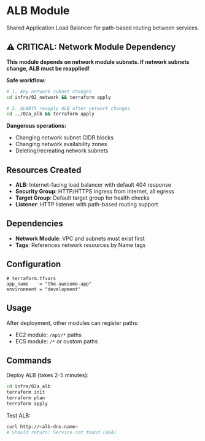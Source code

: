 # ALB Module

Shared Application Load Balancer for path-based routing between services.

## ⚠️ **CRITICAL: Network Module Dependency**

**This module depends on network module subnets. If network subnets change, ALB must be reapplied!**

**Safe workflow:**
```bash
# 1. Any network subnet changes
cd infra/02_network && terraform apply

# 2. ALWAYS reapply ALB after network changes  
cd ../02a_alb && terraform apply
```

**Dangerous operations:**
- Changing network subnet CIDR blocks
- Changing network availability zones
- Deleting/recreating network subnets

## Resources Created

- **ALB**: Internet-facing load balancer with default 404 response
- **Security Group**: HTTP/HTTPS ingress from internet, all egress
- **Target Group**: Default target group for health checks
- **Listener**: HTTP listener with path-based routing support

## Dependencies

- **Network Module**: VPC and subnets must exist first
- **Tags**: References network resources by Name tags

## Configuration

```hcl
# terraform.tfvars
app_name    = "the-awesome-app"
environment = "development"
```

## Usage

After deployment, other modules can register paths:
- EC2 module: `/api/*` paths
- ECS module: `/*` or custom paths

## Commands

Deploy ALB (takes 2-5 minutes):
```bash
cd infra/02a_alb
terraform init
terraform plan
terraform apply
```

Test ALB:
```bash
curl http://<alb-dns-name>
# Should return: Service not found (404)
``` 
